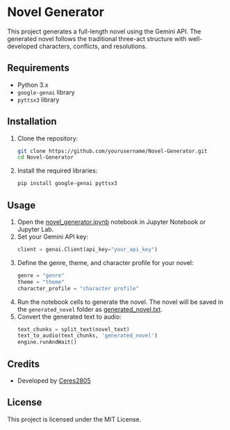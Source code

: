 # Novel Generator

This project generates a full-length novel using the Gemini API. The generated novel follows the traditional three-act structure with well-developed characters, conflicts, and resolutions.

## Requirements

- Python 3.x
- `google-genai` library
- `pyttsx3` library

## Installation

1. Clone the repository:
    ```sh
    git clone https://github.com/yourusername/Novel-Generator.git
    cd Novel-Generator
    ```

2. Install the required libraries:
    ```sh
    pip install google-genai pyttsx3
    ```

## Usage

1. Open the [novel_generator.ipynb](http://_vscodecontentref_/1) notebook in Jupyter Notebook or Jupyter Lab.
2. Set your Gemini API key:
    ```python
    client = genai.Client(api_key="your_api_key")
    ```
3. Define the genre, theme, and character profile for your novel:
    ```python
    genre = "genre"
    theme = "theme"
    character_profile = "character profile"
    ```
4. Run the notebook cells to generate the novel. The novel will be saved in the `generated_novel` folder as [generated_novel.txt](http://_vscodecontentref_/2).
5. Convert the generated text to audio:
    ```python
    text_chunks = split_text(novel_text)
    text_to_audio(text_chunks, 'generated_novel')
    engine.runAndWait()
    ```
    
## Credits

- Developed by [Ceres2805](https://github.com/Ceres2805)

## License

This project is licensed under the MIT License.

